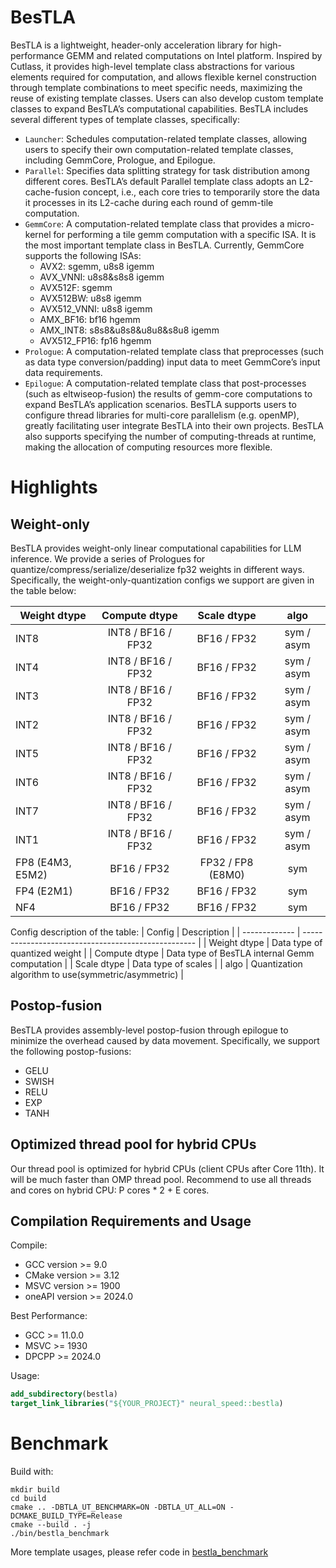# BesTLA
BesTLA is a lightweight, header-only acceleration library for high-performance GEMM and related computations on Intel platform. Inspired by Cutlass, it provides high-level template class abstractions for various elements required for computation, and allows flexible kernel construction through template combinations to meet specific needs, maximizing the reuse of existing template classes. Users can also develop custom template classes to expand BesTLA’s computational capabilities. BesTLA includes several different types of template classes, specifically:

- `Launcher`: Schedules computation-related template classes, allowing users to specify their own computation-related template classes, including GemmCore, Prologue, and Epilogue.
- `Parallel`: Specifies data splitting strategy for task distribution among different cores. BesTLA’s default Parallel template class adopts an L2-cache-fusion concept, i.e., each core tries to temporarily store the data it processes in its L2-cache during each round of gemm-tile computation.
- `GemmCore`: A computation-related template class that provides a micro-kernel for performing a tile gemm computation with a specific ISA. It is the most important template class in BesTLA. Currently, GemmCore supports the following ISAs:
   - AVX2: sgemm, u8s8 igemm
   - AVX_VNNI: u8s8&s8s8 igemm
   - AVX512F: sgemm
   - AVX512BW: u8s8 igemm
   - AVX512_VNNI: u8s8 igemm
   - AMX_BF16: bf16 hgemm
   - AMX_INT8: s8s8&u8s8&u8u8&s8u8 igemm
   - AVX512_FP16: fp16 hgemm
- `Prologue`: A computation-related template class that preprocesses (such as data type conversion/padding) input data to meet GemmCore’s input data requirements.
- `Epilogue`: A computation-related template class that post-processes (such as eltwiseop-fusion) the results of gemm-core computations to expand BesTLA’s application scenarios.
BesTLA supports users to configure thread libraries for multi-core parallelism (e.g. openMP), greatly facilitating user integrate BesTLA into their own projects. BesTLA also supports specifying the number of computing-threads at runtime, making the allocation of computing resources more flexible.

# Highlights 
## Weight-only 
BesTLA provides weight-only linear computational capabilities for LLM inference. We provide a series of Prologues for quantize/compress/serialize/deserialize fp32 weights in different ways. Specifically, the weight-only-quantization configs we support are given in the table below: 

| Weight dtype           |   Compute dtype    |    Scale dtype    |    algo    |
| ---------------------- | :----------------: | :---------------: | :--------: |
| INT8                   | INT8 / BF16 / FP32 |    BF16 / FP32    | sym / asym |
| INT4                   | INT8 / BF16 / FP32 |    BF16 / FP32    | sym / asym |
| INT3                   | INT8 / BF16 / FP32 |    BF16 / FP32    | sym / asym |
| INT2                   | INT8 / BF16 / FP32 |    BF16 / FP32    | sym / asym |
| INT5                   | INT8 / BF16 / FP32 |    BF16 / FP32    | sym / asym |
| INT6                   | INT8 / BF16 / FP32 |    BF16 / FP32    | sym / asym |
| INT7                   | INT8 / BF16 / FP32 |    BF16 / FP32    | sym / asym |
| INT1                   | INT8 / BF16 / FP32 |    BF16 / FP32    | sym / asym |
| FP8 (E4M3, E5M2)       |    BF16 / FP32     | FP32 / FP8 (E8M0) |    sym     |
| FP4 (E2M1)             |    BF16 / FP32     |    BF16 / FP32    |    sym     |
| NF4                    |    BF16 / FP32     |    BF16 / FP32    |    sym     |

Config description of the table:
| Config        | Description                                         |
| ------------- | --------------------------------------------------- |
| Weight dtype  | Data type of quantized weight                       |
| Compute dtype | Data type of BesTLA internal Gemm computation       |
| Scale dtype   | Data type of scales                                 |
| algo          | Quantization algorithm to use(symmetric/asymmetric) |


## Postop-fusion 
BesTLA provides assembly-level postop-fusion through epilogue to minimize the overhead caused by data movement. Specifically, we support the following postop-fusions:

- GELU
- SWISH
- RELU
- EXP
- TANH

## Optimized thread pool for hybrid CPUs
Our thread pool is optimized for hybrid CPUs (client CPUs after Core 11th). It will be much faster than OMP thread pool.
Recommend to use all threads and cores on hybrid CPU: P cores * 2 + E cores.

## Compilation Requirements and Usage
Compile: 

- GCC version >= 9.0
- CMake version >= 3.12
- MSVC version >= 1900
- oneAPI version >= 2024.0

Best Performance:

- GCC >= 11.0.0
- MSVC >= 1930
- DPCPP >= 2024.0


Usage:
```cmake
add_subdirectory(bestla)
target_link_libraries("${YOUR_PROJECT}" neural_speed::bestla)
```

# Benchmark
Build with:
```shell
mkdir build
cd build
cmake .. -DBTLA_UT_BENCHMARK=ON -DBTLA_UT_ALL=ON -DCMAKE_BUILD_TYPE=Release
cmake --build . -j
./bin/bestla_benchmark
```

More template usages, please refer code in [bestla_benchmark](bestla/ut/bestla_benchmark.cpp)
